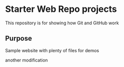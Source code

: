 # Starter Web Repo projects 

This repository is for showing how Git and GitHub work

## Purpose

Sample website with plenty of files for demos

another modification 
